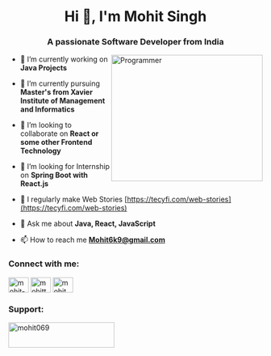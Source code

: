 <h1 align="center">Hi 👋, I'm Mohit Singh</h1>
<h3 align="center">A passionate Software Developer from India</h3>
<img align="right" src="https://cdn.dribbble.com/users/1162077/screenshots/3848914/programmer.gif" alt="Programmer" width="300" height="250">


- 🔭 I’m currently working on **Java Projects**

- 🌱 I’m currently pursuing **Master's from Xavier Institute of Management and Informatics**

- 👯 I’m looking to collaborate on **React or some other Frontend Technology**

- 🤝 I’m looking for Internship on **Spring Boot with React.js**

- 📝 I regularly make Web Stories [https://tecyfi.com/web-stories](https://tecyfi.com/web-stories)

- 💬 Ask me about **Java, React, JavaScript**

- 📫 How to reach me **Mohit6k9@gmail.com**

<h3 align="left">Connect with me:</h3>
<p align="left">
<a href="https://linkedin.com/in/mohit-singh-3225531ab" target="blank"><img align="center" src="https://raw.githubusercontent.com/rahuldkjain/github-profile-readme-generator/master/src/images/icons/Social/linked-in-alt.svg" alt="mohit-singh-3225531ab" height="30" width="40" /></a>
<a href="https://instagram.com/mohitt_069" target="blank"><img align="center" src="https://raw.githubusercontent.com/rahuldkjain/github-profile-readme-generator/master/src/images/icons/Social/instagram.svg" alt="mohitt_069" height="30" width="40" /></a>
<a href="https://www.hackerearth.com/mohitw3original" target="blank"><img align="center" src="https://raw.githubusercontent.com/rahuldkjain/github-profile-readme-generator/master/src/images/icons/Social/hackerearth.svg" alt="mohitw3original" height="30" width="40" /></a>
</p>

<h3 align="left">Support:</h3>
<p><a href="https://www.buymeacoffee.com/mohit069"> <img align="left" src="https://cdn.buymeacoffee.com/buttons/v2/default-yellow.png" height="50" width="210" alt="mohit069" /></a></p><br><br>

